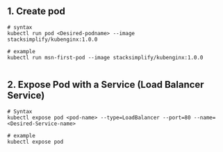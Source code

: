 ## 1. Create pod 

```t
# syntax
kubectl run pod <Desired-podname> --image stacksimplify/kubenginx:1.0.0 

# example
kubectl run msn-first-pod --image stacksimplify/kubenginx:1.0.0 


```
## 2. Expose Pod with a Service (Load Balancer Service)

```t
# Syntax
kubectl expose pod <pod-name> --type=LoadBalancer --port=80 --name=<Desired-Service-name>

# example 
kubectl expose pod  
```